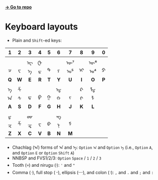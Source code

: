 [**→ Go to repo**](https://github.com/lianghai/mongolian/tree/master/keyboard-layouts)

# Keyboard layouts

- Plain and `Shift`-ed keys:

| 1 | 2 | 3 | 4 | 5 | 6 | 7 | 8 | 9 | 0 |
| :---: | :---: | :---: | :---: | :---: | :---: | :---: | :---: | :---: | :---: |
| <br/>ᠴ | <br/>ᠸ | ᠧ<br/>ᠡ | ᠿ<br/>ᠷ | <br/>ᠲ | <br/>ᠶ | ᠦ⁷<br/>ᠤ⁵ | <br/>ᠢ | ᠥ⁶<br/>ᠣ⁴ | <br/>ᠫ᠊ |
| **Q** | **W** | **E** | **R** | **T** | **Y** | **U** | **I** | **O** | **P** |
| ᠡ<br/>ᠠ | ᠱ<br/>ᠰ | <br/>ᠳ | <br/>ᠹ᠊ | <br/>ᠭ | ᠾ<br/>ᠬ | <br/>ᠵ | ᠺ᠊<br/>ᠻ᠊ | ᡀ<br/>ᠯ |
| **A** | **S** | **D** | **F** | **G** | **H** | **J** | **K** | **L** |
| ᡁ<br/>ᠽ | <br/>ᠱ | ᡂ<br/>ᠼ | <br/>ᠸ | <br/>ᠪ᠊ | ᠊ᠩ<br/>ᠨ | <br/>ᠮ |
| **Z** | **X** | **C** | **V** | **B** | **N** | **M** |

- Chachlag (᠎ᠠ) forms of ᠠ and ᠡ: `Option` `ᠠ` and `Option` `ᠡ` (i.e., `Option` `A`, and `Option` `E` or `Option` `Shift` `A`)
- NNBSP and FVS1/2/3: `Option` `Space` / `1` / `2` / `3`
- Tooth (᠇) and nirugu (᠊): `'` and `"`
- Comma (᠂), full stop (᠃), ellipsis (᠁), and colon (᠄): `,` and `.` and `;` and `:`
